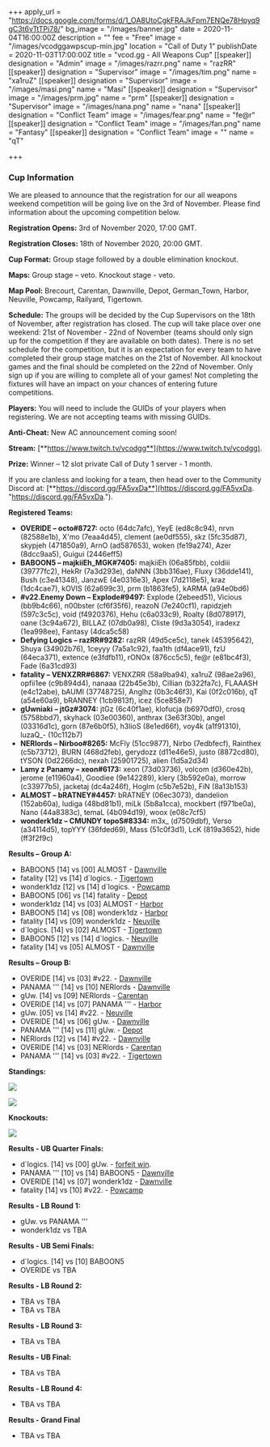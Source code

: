 +++
apply_url = "https://docs.google.com/forms/d/1_OA8UtoCgkFRAJkFpm7ENQe78Hpyq9gC3t6vTtTPi78/"
bg_image = "/images/banner.jpg"
date = 2020-11-04T16:00:00Z
description = ""
fee = "Free"
image = "/images/vcodggawpscup-min.jpg"
location = "Call of Duty 1"
publishDate = 2020-11-03T17:00:00Z
title = "vcod.gg - All Weapons Cup"
[[speaker]]
designation = "Admin"
image = "/images/razrr.png"
name = "razRR"
[[speaker]]
designation = "Supervisor"
image = "/images/tim.png"
name = "xa1ruZ"
[[speaker]]
designation = "Supervisor"
image = "/images/masi.png"
name = "Masi"
[[speaker]]
designation = "Supervisor"
image = "/images/prm.jpg"
name = "prm"
[[speaker]]
designation = "Supervisor"
image = "/images/nana.png"
name = "nana"
[[speaker]]
designation = "Conflict Team"
image = "/images/fear.png"
name = "fe@r"
[[speaker]]
designation = "Conflict Team"
image = "/images/fan.png"
name = "Fantasy"
[[speaker]]
designation = "Conflict Team"
image = ""
name = "qT"

+++
### **Cup Information**

We are pleased to announce that the registration for our all weapons weekend competition will be going live on the 3rd of November. Please find information about the upcoming competition below.

**Registration Opens:** 3rd of November 2020, 17:00 GMT.

**Registration Closes:** 18th of November 2020, 20:00 GMT.

**Cup Format:** Group stage followed by a double elimination knockout.

**Maps:** Group stage – veto. Knockout stage - veto.

**Map Pool:** Brecourt, Carentan, Dawnville, Depot, German_Town, Harbor, Neuville, Powcamp, Railyard, Tigertown.

**Schedule:** The groups will be decided by the Cup Supervisors on the 18th of November, after registration has closed. The cup will take place over one weekend: 21st of November - 22nd of November (teams should only sign up for the competition if they are available on both dates). There is no set schedule for the competition, but it is an expectation for every team to have completed their group stage matches on the 21st of November. All knockout games and the final should be completed on the 22nd of November. Only sign up if you are willing to complete all of your games! Not completing the fixtures will have an impact on your chances of entering future competitions.

**Players:** You will need to include the GUIDs of your players when registering. We are not accepting teams with missing GUIDs.

**Anti-Cheat:** New AC announcement coming soon!

**Stream:** [**https://www.twitch.tv/vcodgg**](https://www.twitch.tv/vcodgg).

**Prize:** Winner – 12 slot private Call of Duty 1 server - 1 month.

If you are clanless and looking for a team, then head over to the Community Discord at: [**https://discord.gg/FA5vxDa**](https://discord.gg/FA5vxDa. "https://discord.gg/FA5vxDa.").

**Registered Teams:**

* **OVERIDE – octo#8727:** octo (64dc7afc), YeyE (ed8c8c94), nrvn (82588e1b), X'mo (7eaa4d45), clement (ae0df555), skz (5fc35d87), skypjeh (471850a9), ArnO (ad587653), woken (fe19a274), Azer (8dcc9aa5), Guigui (2446eff5)
* **BABOON5 – majkiiEh_MGK#7405:** majkiiEh (06a85fbb), coldiii (39777fc2), HekRr (7a3d293e), daNNN (3bb316ae), Fluxy (36dde141), Bush (c3e41348), JanzwE (4e0316e3), Apex (7d2118e5), kraz (1dc4cae7), kOVIS (62a699c3), prm (b1863fe5), kARMA (a94e0bd6)
* **#v22.Enemy Down – Explode#9497:** Explode (2ebeed51), Vicious (bb9b4c66), n00bster (cf6f35f6), reazoN (7e240cf1), rapidzjeh (597c3c5c), void (f4920376), Hehu (c6a033c9), Roalty (8d078917), oane (3c94a672), BILLAZ (07db0a98), Cliste (9d3a3054), iradexz (1ea998ee), Fantasy (4dca5c58)
* **Defying Logics – razRR#9282:** razRR (49d5ce5c), tanek (45395642), Shuya (34902b76), 1ceyyy (7a5a1c92), faa1th (df4ace91), fzU (64eca371), extence (e3fdfb11), rONOx (876cc5c5), fe@r (e81bc4f3), Fade (6a31cd93)
* **fatality – VENXZRR#6867:** VENXZRR (58a9ba94), xa1ruZ (98ae2a96), opfii1ee (c9b894d4), nanaaa (22b45e3b), Cillian (b322fa7c), FLAAASH (e4c12abe), bAUMI (37748725), Anglhz (0b3c46f3), Kai (0f2c016b), qT (a54e60a9), bRANNEY (1cb9813f), icez (5ce858e7)
* **gUwniaki** **– jtGz#3074:** jtGz (6c40f1ae), klofucja (b6970df0), crosq (5758bbd7), skyhack (03e00360), anthrax (3e63f30b), angel (03316d1c), gorn (87e6b0f5), h3lioS (8e1ed66f), voy4k (a1f91310), luzaQ_- (10c112b7)
* **NERlords – Nirboo#8265:** McFly (51cc9877), Nirbo (7edbfecf), Rainthex (c5b73712), BURN (468d2feb), gerydozz (d11e46e5), justo (8872cd80), tYSON (0d2266dc), nexah (25901725), alien (1d5a2d34)
* **Lamy z Panamy – xeon#6173:** xeon (73d03736), volcom (d360e42b), jerome (e11960a4), Goodiee (9e142289), klery (3b592e0a), morrow (c33977b5), jacketaj (dc4a246f), Hoglm (c5b7e52b), FiN (8a13b153)
* **ALMOST – bRATNEY#4457:** bRATNEY (06ec3073), dandelion (152ab60a), ludiga (48bd81b1), miLk (5b8a1cca), mockbert (f971be0a), Nano (44a8383c), temaL (4b094d19), woox (e08c7cf5)
* **wonderk1dz – CMUNDY topoS#8334:** m3x_ (d7509dbf), Verso (a34114d5), topYYY (36fded69), Mass (51c0f3d1), LcK (819a3652), hide (ff3f2f9c)

**Results – Group A:**

* BABOON5 \[14\] vs \[00\] ALMOST - [Dawnville](https://imgur.com/a/vNbXFln)
* fatality \[12\] vs \[14\] d\`logics. - [Tigertown](https://i.imgur.com/xdCuDKS.jpg)
* wonderk1dz \[12\] vs \[14\] d\`logics. - [Powcamp](https://i.imgur.com/qWVZS3y.jpg)
* BABOON5 \[06\] vs \[14\] fatality - [Depot](https://i.imgur.com/m0r97vH.jpg)
* wonderk1dz \[14\] vs \[03\] ALMOST - [Harbor](https://i.imgur.com/K9846Ee.jpg)
* BABOON5 \[14\] vs \[08\] wonderk1dz - [Harbor](https://i.imgur.com/ly9eaOu.jpg)
* fatality \[14\] vs \[09\] wonderk1dz - [Neuville](https://i.imgur.com/Uz5wk19.jpg)
* d\`logics. \[14\] vs \[02\] ALMOST - [Tigertown](https://i.imgur.com/L1MOP2d.jpg)
* BABOON5 \[12\] vs \[14\] d\`logics. - [Neuville](https://i.imgur.com/6U5FKIl.jpg)
* fatality \[14\] vs \[05\] ALMOST - [Dawnville](https://i.imgur.com/RKDTpYc.jpg)

**Results – Group B:**

* OVERIDE \[14\] vs \[03\] #v22. - [Dawnville](https://i.imgur.com/PPh8o29.png)
* PANAMA ''' \[14\] vs \[10\] NERlords - [Dawnville](https://i.imgur.com/b7Qjkj5.jpg)
* gUw. \[14\] vs \[09\] NERlords - [Carentan](https://i.imgur.com/kBPFoeZ.jpg)
* OVERIDE \[14\] vs \[07\] PANAMA ''' - [Harbor](https://i.imgur.com/navYlOw.jpg)
* gUw. \[05\] vs \[14\] #v22. - [Neuville](https://i.imgur.com/S1OpvRj.jpg)
* OVERIDE \[14\] vs \[06\] gUw. - [Dawnville](https://i.imgur.com/QsIGZ5j.jpg)
* PANAMA ''' \[14\] vs \[11\] gUw. - [Depot](https://i.imgur.com/LC6duYe.jpg)
* NERlords \[12\] vs \[14\] #v22. - [Dawnville](https://i.imgur.com/yEsi6DG.jpg)
* OVERIDE \[14\] vs \[03\] NERlords - [Carentan](https://i.imgur.com/bf42ZhK.png)
* PANAMA ''' \[14\] vs \[03\] #v22. - [Tigertown](https://cdn.discordapp.com/attachments/719233329689526282/779814112146227200/shot0210.jpg)

**Standings:**

![](/images/allwepsgafinal.PNG)

![](/images/groupbawfinal.PNG)

**Knockouts:**

![](/images/koupdate1040149.PNG)

**Results - UB Quarter Finals:**

* d\`logics. \[14\] vs \[00\] gUw. - [forfeit win](https://i.imgur.com/c7mOKBo.png).
* PANAMA ''' \[10\] vs \[14\] BABOON5 - [Dawnville](https://imgur.com/a/AbxIjor)
* OVERIDE \[14\] vs \[07\] wonderk1dz - [Dawnville](https://i.imgur.com/kT8ErRx.png)
* fatality \[14\] vs \[10\] #v22. - [Powcamp](https://i.imgur.com/n175Joh.jpg)

**Results - LB Round 1:**

* gUw. vs PANAMA '''
* wonderk1dz vs TBA

**Results - UB Semi Finals:**

* d\`logics. \[14\] vs \[10\] BABOON5
* OVERIDE vs TBA

**Results - LB Round 2:**

* TBA vs TBA
* TBA vs TBA

**Results - LB Round 3:**

* TBA vs TBA

**Results - UB Final:**

* TBA vs TBA

**Results - LB Round 4:**

* TBA vs TBA

**Results - Grand Final**

* TBA vs TBA